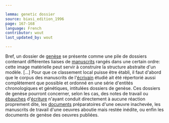 ```yaml
---

lemma: genetic dossier
source: biasi_edition_1996
page: 167-168
language: French
contributor: wout
last_updated_by: wout

---
```


Bref, un dossier de [genèse](genesis.html) se présente comme une pile de dossiers contenant différentes liaises de [manuscrits](manuscript.html) rangés dans une certain ordre: cette image matérielle peut servir à construire la structure abstraite d'un modèle. [...] Pour que ce classement local puisse être établi, il faut d'abord que le corpus des manuscrits de l'[écrivain](writer.html) étudié ait été répertorié aussi complètement que possible et ordonné en une série d'entités chronologiques et génétiques, intitulées dossiers de genèse. Ces dossiers de genèse pourront concerner, selon les cas, des notes de travail ou [ébauches](sketch.html) d'[écriture](writingProcess.html) n'ayant conduit directement à aucune réaction proprement dite, les [documents](document.html) préparatoires d'une oeuvre inachevée, les manuscrits de travail d'une oeuvres aboutie mais restée inédite, ou enfin les documents de genèse des oeuvres publiées.
